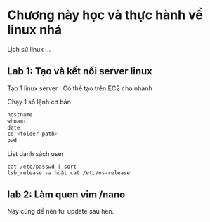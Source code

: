 # Chương này học và thực hành về linux nhá 
Lịch sử linux ...

## Lab 1: Tạo và kết nối server linux
Tạo 1 linux server . Có thẻ tạo trên EC2 cho nhanh 

Chạy 1 số lệnh cơ bản 

```py
hostname
whoami
date
cd <folder path>
pwd
```

List danh sách user
```
cat /etc/passwd | sort
lsb_release -a hoặt cat /etc/os-release
```


## lab 2: Làm quen vim /nano
 Này cũng dể nên tui update sau hen. 

## 
